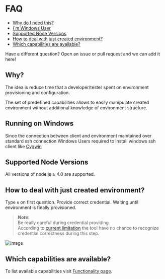# FAQ

- [Why do I need this?](#why)
- [I`m Windows User](#running-on-windows)
- [Supported Node Versions](#supported-node-versions)
- [How to deal with just created environment?](#how-to-deal-with-just-created-environment)
- [Which capabilities are available?](#which-capabilities-are-available)

Have a different question? Open an issue or pull request and we can add it here!

## Why?

The idea is reduce time that a developer/tester spent on environment provisioning and configuration. 

The set of predefined capabilities allows to easily manipulate created environment without additional knowledge of environment structure.

## Running on Windows

Since the connection between client and environment maintained over standard ssh connection Windows Users required to install windows ssh client like [Cygwin](https://cygwin.com/install.html)   

## Supported Node Versions 

All versions of node.js ≥ 4.0 are supported.

## How to deal with just created environment?

Type `n` on first question.
Provide correct credential.
Waiting until environment is finally provisioned.

> ***Note***: <br>
> Be really careful during credential providing. <br>
> According to [current limitation](kial.md) the tool have no chance to recognize credential correctness during this step.  

![image](https://cloud.githubusercontent.com/assets/5380167/23102868/e189c55e-f6b9-11e6-9593-20d6cae9b732.png)

## Which capabilities are available?

To list available capabilities visit [Functionality page](functionality.md). 